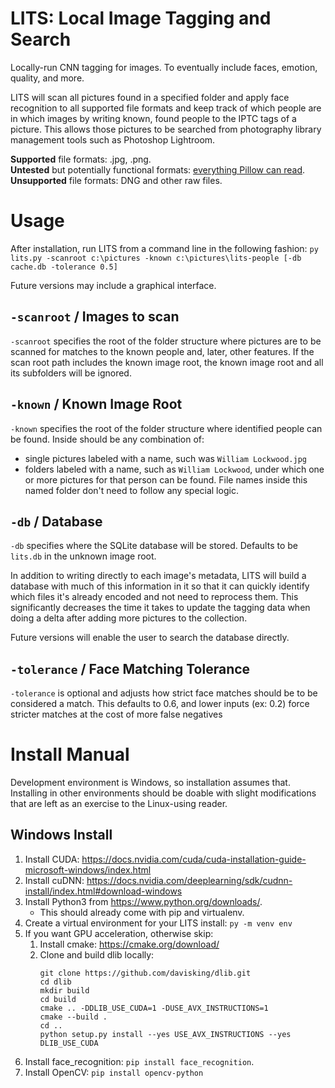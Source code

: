 # LITS: Local Image Tagging and Search
Locally-run CNN tagging for images. To eventually include faces, emotion, quality, and more.

LITS will scan all pictures found in a specified folder and apply face recognition to all supported file formats and keep track of which people are in which images by writing known, found people to the IPTC tags of a picture. This allows those pictures to be searched from photography library management tools such as Photoshop Lightroom.

**Supported** file formats: .jpg, .png.  
**Untested** but potentially functional formats: [everything Pillow can read](https://pillow.readthedocs.io/en/stable/handbook/image-file-formats.html).  
**Unsupported** file formats: DNG and other raw files.

# Usage
After installation, run LITS from a command line in the following fashion:
`py lits.py -scanroot c:\pictures -known c:\pictures\lits-people [-db cache.db -tolerance 0.5]`

Future versions may include a graphical interface.

## `-scanroot` / Images to scan
`-scanroot` specifies the root of the folder structure where pictures are to be scanned for matches to the known people and, later, other features. If the scan root path includes the known image root, the known image root and all its subfolders will be ignored.

## `-known` / Known Image Root
`-known` specifies the root of the folder structure where identified people can be found. Inside should be any combination of:
* single pictures labeled with a name, such was `William Lockwood.jpg`
* folders labeled with a name, such as `William Lockwood`, under which one or more pictures for that person can be found. File names inside this named folder don't need to follow any special logic.

## `-db` / Database
`-db` specifies where the SQLite database will be stored. Defaults to be `lits.db` in the unknown image root.

In addition to writing directly to each image's metadata, LITS will build a database with much of this information in it so that it can quickly identify which files it's already encoded and not need to reprocess them. This significantly decreases the time it takes to update the tagging data when doing a delta after adding more pictures to the collection.

Future versions will enable the user to search the database directly.

## `-tolerance` / Face Matching Tolerance
`-tolerance` is optional and adjusts how strict face matches should be to be considered a match. 
This defaults to 0.6, and lower inputs (ex: 0.2) force stricter matches at the cost of more false negatives

# Install Manual 

Development environment is Windows, so installation assumes that. Installing in other environments should be doable with slight modifications that are left as an exercise to the Linux-using reader.

## Windows Install
1. Install CUDA: https://docs.nvidia.com/cuda/cuda-installation-guide-microsoft-windows/index.html
1. Install cuDNN: https://docs.nvidia.com/deeplearning/sdk/cudnn-install/index.html#download-windows
1. Install Python3 from https://www.python.org/downloads/.
   - This should already come with pip and virtualenv.
1. Create a virtual environment for your LITS install: `py -m venv env`
1. If you want GPU acceleration, otherwise skip:
    1. Install cmake: https://cmake.org/download/
    1. Clone and build dlib locally:
        ```
        git clone https://github.com/davisking/dlib.git
        cd dlib
        mkdir build
        cd build
        cmake .. -DDLIB_USE_CUDA=1 -DUSE_AVX_INSTRUCTIONS=1
        cmake --build .
        cd ..
        python setup.py install --yes USE_AVX_INSTRUCTIONS --yes DLIB_USE_CUDA
        ```
1. Install face_recognition: `pip install face_recognition`.
1. Install OpenCV: `pip install opencv-python`

